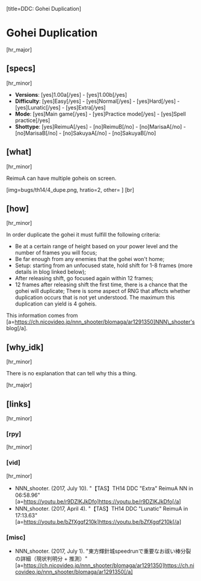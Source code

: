 [title=DDC: Gohei Duplication]
# Gohei Duplication

[hr_major]
## [specs]
[hr_minor]

* **Versions**: [yes]1.00a[/yes] - [yes]1.00b[/yes]
* **Difficulty**: [yes]Easy[/yes] - [yes]Normal[/yes] - [yes]Hard[/yes] - [yes]Lunatic[/yes] - [yes]Extra[/yes]
* **Mode**: [yes]Main game[/yes] -  [yes]Practice mode[/yes] - [yes]Spell practice[/yes]
* **Shottype**: [yes]ReimuA[/yes] - [no]ReimuB[/no] - [no]MarisaA[/no] - [no]MarisaB[/no] - [no]SakuyaA[/no] - [no]SakuyaB[/no]

## [what]
[hr_minor]

ReimuA can have multiple goheis on screen.

[img=bugs/th14/4_dupe.png, hratio=2, other= ] [br]
## [how]
[hr_minor]

In order duplicate the gohei it must fulfill the following criteria:
+ Be at a certain range of height based on your power level and the number of frames you will focus;
+ Be far enough from any enemies that the gohei won't home;
+ Setup: starting from an unfocused state, hold shift for 1-8 frames (more details in blog linked below);
+ After releasing shift, go focused again within 12 frames;
+ 12 frames after releasing shift the first time, there is a chance that the gohei will duplicate;
There is some aspect of RNG that affects whether duplication occurs that is not yet understood.
The maximum this duplication can yield is 4 goheis.

This information comes from [a=https://ch.nicovideo.jp/nnn_shooter/blomaga/ar1291350]NNN\_shooter's blog[/a].

## [why_idk]
[hr_minor]

There is no explanation that can tell why this a thing.

[hr_major]
## [links]
[hr_minor]
### [rpy]
[hr_minor]
### [vid]
[hr_minor]

+ NNN\_shooter. (2017, July 10). "【TAS】TH14 DDC "Extra" ReimuA NN in 06:58.96" [a=https://youtu.be/r9DZlKJkDfo]https://youtu.be/r9DZlKJkDfo[/a]
+ NNN\_shooter. (2017, April 4). "【TAS】TH14 DDC "Lunatic" ReimuA in 17:13.63" [a=https://youtu.be/bZfXgqf210k]https://youtu.be/bZfXgqf210k[/a]

### [misc]
+ NNN\_shooter. (2017, July 1). "東方輝針城speedrunで重要なお祓い棒分裂の詳細（現状判明分 + 推測）" [a=https://ch.nicovideo.jp/nnn_shooter/blomaga/ar1291350]https://ch.nicovideo.jp/nnn_shooter/blomaga/ar1291350[/a]
